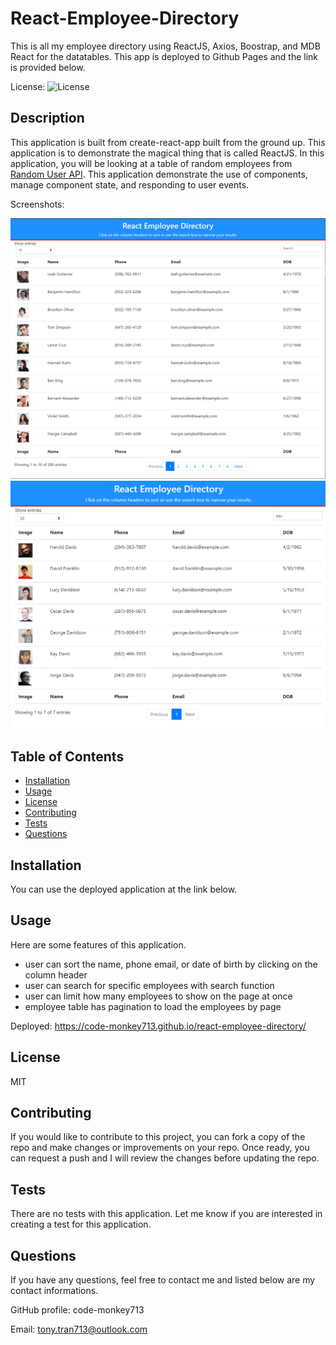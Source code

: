 # React-Employee-Directory
This is all my employee directory using ReactJS, Axios, Boostrap, and MDB React for the datatables. This app is deployed to Github Pages and the link is provided below. 

License: ![License](https://img.shields.io/badge/license-MIT-green)

## Description 

This application is built from create-react-app built from the ground up. This application is to demonstrate the magical thing that is called ReactJS. In this application, you will be looking at a table of random employees from [Random User API](https://randomuser.me/). This application demonstrate the use of components, manage component state, and responding to user events. 

Screenshots:

![screenshot](./assets/screenshot-main.png)
![screenshot](./assets/screenshot-search.png)

## Table of Contents

* [Installation](#installation)
* [Usage](#usage)
* [License](#license)
* [Contributing](#contributing)
* [Tests](#tests)
* [Questions](#questions)

## Installation

You can use the deployed application at the link below. 

## Usage 

Here are some features of this application. 

  - user can sort the name, phone email, or date of birth by clicking on the column header
  - user can search for specific employees with search function
  - user can limit how many employees to show on the page at once
  - employee table has pagination to load the employees by page

Deployed: https://code-monkey713.github.io/react-employee-directory/

## License

MIT

## Contributing

If you would like to contribute to this project, you can fork a copy of the repo and make changes or improvements on your repo. Once ready, you can request a push and I will review the changes before updating the repo. 

## Tests

There are no tests with this application. Let me know if you are interested in creating a test for this application. 

## Questions

If you have any questions, feel free to contact me and listed below are my contact informations. 

GitHub profile: code-monkey713

Email: tony.tran713@outlook.com
